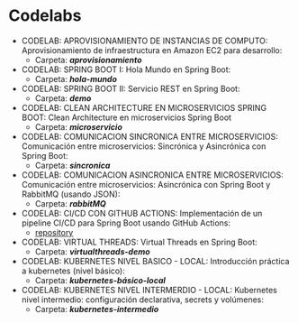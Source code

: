 # Codelabs
- CODELAB: APROVISIONAMIENTO DE INSTANCIAS DE COMPUTO: Aprovisionamiento de infraestructura en Amazon EC2 para desarrollo:
  - Carpeta: ***aprovisionamiento***
- CODELAB: SPRING BOOT I: Hola Mundo en Spring Boot:
  - Carpeta: ***hola-mundo***
- CODELAB: SPRING BOOT II: Servicio REST en Spring Boot:
  - Carpeta: ***demo***
- CODELAB: CLEAN ARCHITECTURE EN MICROSERVICIOS SPRING BOOT: Clean Architecture en microservicios Spring Boot
  - Carpeta: ***microservicio***
- CODELAB: COMUNICACION SINCRONICA ENTRE MICROSERVICIOS: Comunicación entre microservicios: Sincrónica y Asincrónica con Spring Boot:
  - Carpeta: ***sincronica***
- CODELAB: COMUNICACION ASINCRONICA ENTRE MICROSERVICIOS: Comunicación entre microservicios: Asincrónica con Spring Boot y RabbitMQ (usando JSON):
  - Carpeta: ***rabbitMQ***
- CODELAB: CI/CD CON GITHUB ACTIONS: Implementación de un pipeline CI/CD para Spring Boot usando GitHub Actions:
  - [repository](https://github.com/Esmeralda-RG/cliente-service)
- CODELAB: VIRTUAL THREADS: Virtual Threads en Spring Boot:
  - Carpeta: ***virtualthreads-demo***
- CODELAB: KUBERNETES NIVEL BASICO - LOCAL: Introducción práctica a kubernetes (nivel básico):
  - Carpeta: ***kubernetes-básico-local***
- CODELAB: KUBERNETES NIVEL INTERMERDIO - LOCAL: Kubernetes nivel intermedio: configuración declarativa, secrets y volúmenes:
  - Carpeta: ***kubernetes-intermedio***
